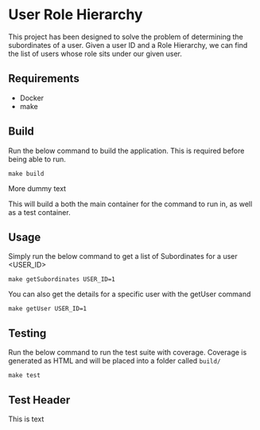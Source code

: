 # User Role Hierarchy

This project has been designed to solve the problem of determining the subordinates of a user. Given a user ID and a Role Hierarchy, we can find the list of users whose role sits under our given user.

## Requirements
- Docker
- make

## Build
Run the below command to build the application. This is required before being able to run.
```
make build
```

More dummy text

This will build a both the main container for the command to run in, as well as a test container.

## Usage
Simply run the below command to get a list of Subordinates for a user <USER_ID>
```
make getSubordinates USER_ID=1
```

You can also get the details for a specific user with the getUser command
```
make getUser USER_ID=1
```

## Testing
Run the below command to run the test suite with coverage. Coverage is generated as HTML and will be placed into a folder called `build/`
```
make test
```

## Test Header

This is text